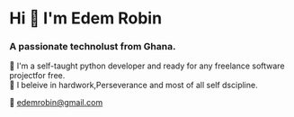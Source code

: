 # Hi 👋 I'm Edem Robin

### A passionate technolust from Ghana.

🔭 I'm a self-taught python developer and ready for any freelance software projectfor free.<br>
🔭 I beleive in hardwork,Perseverance and most of all self dscipline.

📧 edemrobin@gmail.com

